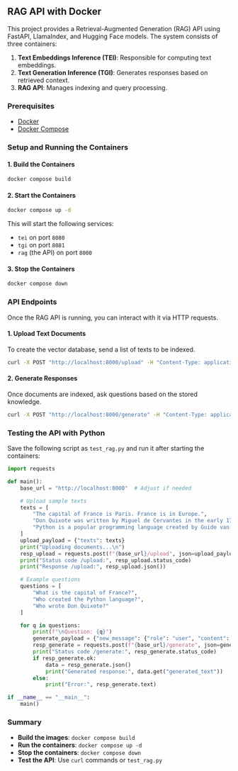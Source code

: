 ## RAG API with Docker

This project provides a Retrieval-Augmented Generation (RAG) API using FastAPI, LlamaIndex, and Hugging Face models. The system consists of three containers:

1. **Text Embeddings Inference (TEI)**: Responsible for computing text embeddings.
2. **Text Generation Inference (TGI)**: Generates responses based on retrieved context.
3. **RAG API**: Manages indexing and query processing.

### Prerequisites

- [Docker](https://www.docker.com/)
- [Docker Compose](https://docs.docker.com/compose/)

### Setup and Running the Containers

#### 1. Build the Containers

```sh
docker compose build
```

#### 2. Start the Containers

```sh
docker compose up -d
```

This will start the following services:

- `tei` on port `8080`
- `tgi` on port `8081`
- `rag` (the API) on port `8000`

#### 3. Stop the Containers

```sh
docker compose down
```

### API Endpoints

Once the RAG API is running, you can interact with it via HTTP requests.

#### **1. Upload Text Documents**

To create the vector database, send a list of texts to be indexed.

```sh
curl -X POST "http://localhost:8000/upload" -H "Content-Type: application/json" -d '{"texts": ["The capital of France is Paris.", "Python was created by Guido van Rossum."]}'
```

#### **2. Generate Responses**

Once documents are indexed, ask questions based on the stored knowledge.

```sh
curl -X POST "http://localhost:8000/generate" -H "Content-Type: application/json" -d '{"new_message": {"role": "user", "content": "What is the capital of France?"}}'
```

### Testing the API with Python

Save the following script as `test_rag.py` and run it after starting the containers:

```python
import requests

def main():
    base_url = "http://localhost:8000"  # Adjust if needed

    # Upload sample texts
    texts = [
        "The capital of France is Paris. France is in Europe.",
        "Don Quixote was written by Miguel de Cervantes in the early 17th century.",
        "Python is a popular programming language created by Guido van Rossum."
    ]
    upload_payload = {"texts": texts}
    print("Uploading documents...\n")
    resp_upload = requests.post(f"{base_url}/upload", json=upload_payload)
    print("Status code /upload:", resp_upload.status_code)
    print("Response /upload:", resp_upload.json())

    # Example questions
    questions = [
        "What is the capital of France?",
        "Who created the Python language?",
        "Who wrote Don Quixote?"
    ]

    for q in questions:
        print(f"\nQuestion: {q}")
        generate_payload = {"new_message": {"role": "user", "content": q}}
        resp_generate = requests.post(f"{base_url}/generate", json=generate_payload)
        print("Status code /generate:", resp_generate.status_code)
        if resp_generate.ok:
            data = resp_generate.json()
            print("Generated response:", data.get("generated_text"))
        else:
            print("Error:", resp_generate.text)

if __name__ == "__main__":
    main()
```

### Summary

- **Build the images**: `docker compose build`
- **Run the containers**: `docker compose up -d`
- **Stop the containers**: `docker compose down`
- **Test the API**: Use `curl` commands or `test_rag.py`
